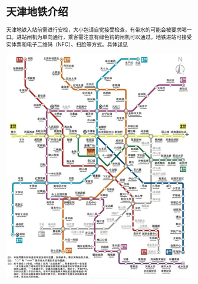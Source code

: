 # 天津地铁介绍

天津地铁入站前需进行安检，大小包请自觉接受检查，有带水的可能会被要求喝一口。进站闸机为单向通行，乘客需注意有绿色钩的闸机可以通过。地铁进站可接受实体票和电子二维码（NFC）、扫脸等方式。具体[详见](../2-Transportation-Overview/Transportation.md)

![alt text](../../../../public/guide/city/subway.jpg)